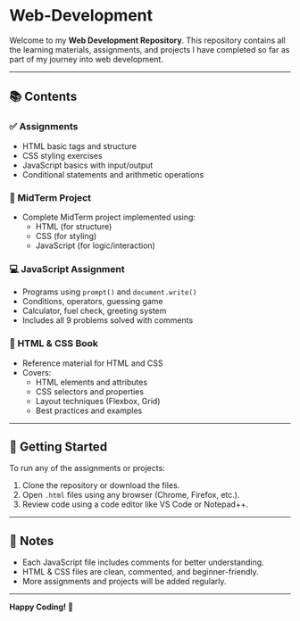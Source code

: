 # Web-Development

Welcome to my **Web Development Repository**. This repository contains all the learning materials, assignments, and projects I have completed so far as part of my journey into web development.

---

## 📚 Contents

### ✅ Assignments
- HTML basic tags and structure
- CSS styling exercises
- JavaScript basics with input/output
- Conditional statements and arithmetic operations

### 🧪 MidTerm Project
- Complete MidTerm project implemented using:
  - HTML (for structure)
  - CSS (for styling)
  - JavaScript (for logic/interaction)

### 💻 JavaScript Assignment
- Programs using `prompt()` and `document.write()`
- Conditions, operators, guessing game
- Calculator, fuel check, greeting system
- Includes all 9 problems solved with comments

### 📘 HTML & CSS Book
- Reference material for HTML and CSS
- Covers:
  - HTML elements and attributes
  - CSS selectors and properties
  - Layout techniques (Flexbox, Grid)
  - Best practices and examples

---

## 🚀 Getting Started
To run any of the assignments or projects:
1. Clone the repository or download the files.
2. Open `.html` files using any browser (Chrome, Firefox, etc.).
3. Review code using a code editor like VS Code or Notepad++.

---

## 📌 Notes
- Each JavaScript file includes comments for better understanding.
- HTML & CSS files are clean, commented, and beginner-friendly.
- More assignments and projects will be added regularly.

---



**Happy Coding! 🚀**
